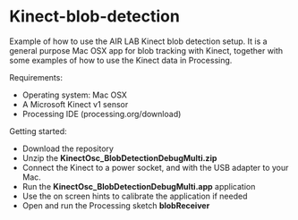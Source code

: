 # Kinect-blob-detection
Example of how to use the AIR LAB Kinect blob detection setup. It is a general purpose Mac OSX app for blob tracking with Kinect, together with some examples of how to use the Kinect data in Processing.

Requirements:
- Operating system: Mac OSX
- A Microsoft Kinect v1 sensor
- Processing IDE (processing.org/download)

Getting started:
- Download the repository
- Unzip the <b>KinectOsc_BlobDetectionDebugMulti.zip</b>
- Connect the Kinect to a power socket, and with the USB adapter to your Mac.
- Run the <b>KinectOsc_BlobDetectionDebugMulti.app</b> application
- Use the on screen hints to calibrate the application if needed 
- Open and run the Processing sketch <b>blobReceiver</b>
